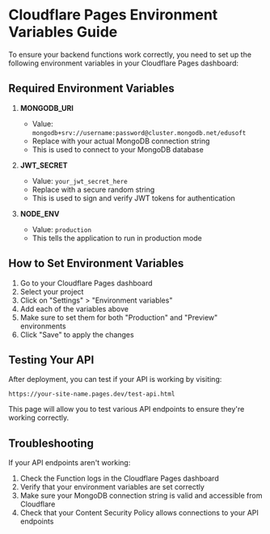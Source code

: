 # Cloudflare Pages Environment Variables Guide

To ensure your backend functions work correctly, you need to set up the following environment variables in your Cloudflare Pages dashboard:

## Required Environment Variables

1. **MONGODB_URI**
   - Value: `mongodb+srv://username:password@cluster.mongodb.net/edusoft`
   - Replace with your actual MongoDB connection string
   - This is used to connect to your MongoDB database

2. **JWT_SECRET**
   - Value: `your_jwt_secret_here`
   - Replace with a secure random string
   - This is used to sign and verify JWT tokens for authentication

3. **NODE_ENV**
   - Value: `production`
   - This tells the application to run in production mode

## How to Set Environment Variables

1. Go to your Cloudflare Pages dashboard
2. Select your project
3. Click on "Settings" > "Environment variables"
4. Add each of the variables above
5. Make sure to set them for both "Production" and "Preview" environments
6. Click "Save" to apply the changes

## Testing Your API

After deployment, you can test if your API is working by visiting:

`https://your-site-name.pages.dev/test-api.html`

This page will allow you to test various API endpoints to ensure they're working correctly.

## Troubleshooting

If your API endpoints aren't working:

1. Check the Function logs in the Cloudflare Pages dashboard
2. Verify that your environment variables are set correctly
3. Make sure your MongoDB connection string is valid and accessible from Cloudflare
4. Check that your Content Security Policy allows connections to your API endpoints 